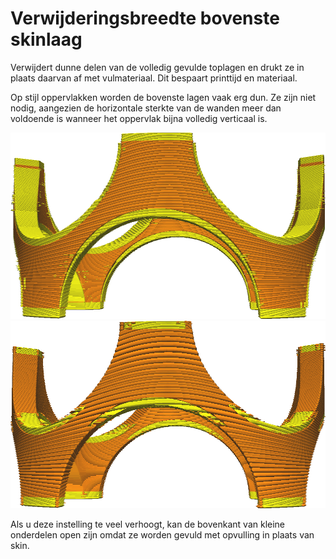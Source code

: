 Verwijderingsbreedte bovenste skinlaag
====
Verwijdert dunne delen van de volledig gevulde toplagen en drukt ze in plaats daarvan af met vulmateriaal. Dit bespaart printtijd en materiaal.

Op stijl oppervlakken worden de bovenste lagen vaak erg dun. Ze zijn niet nodig, aangezien de horizontale sterkte van de wanden meer dan voldoende is wanneer het oppervlak bijna volledig verticaal is.

![Voor het verwijderen](../../../articles/images/skin_preshrink_original.png)
![Na verwijdering](../../../articles/images/skin_preshrink_shrunk.png)

Als u deze instelling te veel verhoogt, kan de bovenkant van kleine onderdelen open zijn omdat ze worden gevuld met opvulling in plaats van skin.